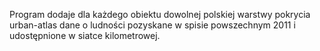 Program  dodaje dla każdego obiektu dowolnej polskiej warstwy pokrycia urban-atlas dane o ludności pozyskane w spisie powszechnym 2011 i udostępnione w siatce kilometrowej.
